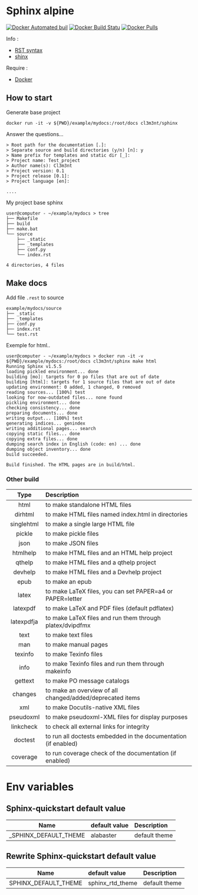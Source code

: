 # Sphinx alpine


[![Docker Automated buil](https://img.shields.io/docker/automated/cl3m3nt/sphinx.svg?style=flat-square)](https://hub.docker.com/r/cl3m3nt/sphinx/)
[![Docker Build Statu](https://img.shields.io/docker/build/cl3m3nt/sphinx.svg?style=flat-square)](https://hub.docker.com/r/cl3m3nt/sphinx/)
[![Docker Pulls](https://img.shields.io/docker/pulls/cl3m3nt/sphinx.svg?style=flat-square)](https://hub.docker.com/r/cl3m3nt/sphinx/)


Info :

*   [RST syntax](http://docutils.sourceforge.net/rst.html)
*   [shinx](http://www.sphinx-doc.org/en/stable/)

Require :

*   [Docker](https://www.docker.com)

## How to start

Generate base project
```
docker run -it -v ${PWD}/example/mydocs:/root/docs cl3m3nt/sphinx
```

Answer the questions...
```
> Root path for the documentation [.]:
> Separate source and build directories (y/n) [n]: y
> Name prefix for templates and static dir [_]:
> Project name: Test_project
> Author name(s): Cl3m3nt
> Project version: 0.1
> Project release [0.1]:
> Project language [en]:

....
```

My project base sphinx
```
user@computer - ~/example/mydocs > tree
├── Makefile
├── build
├── make.bat
└── source
    ├── _static
    ├── _templates
    ├── conf.py
    └── index.rst

4 directories, 4 files
```

## Make docs

Add file `.rest` to source
```
example/mydocs/source
├── _static
├── _templates
├── conf.py
├── index.rst
└── test.rst
```

Exemple for html..
```
user@computer - ~/example/mydocs > docker run -it -v ${PWD}/example/mydocs:/root/docs cl3m3nt/sphinx make html
Running Sphinx v1.5.5
loading pickled environment... done
building [mo]: targets for 0 po files that are out of date
building [html]: targets for 1 source files that are out of date
updating environment: 0 added, 1 changed, 0 removed
reading sources... [100%] test
looking for now-outdated files... none found
pickling environment... done
checking consistency... done
preparing documents... done
writing output... [100%] test
generating indices... genindex
writing additional pages... search
copying static files... done
copying extra files... done
dumping search index in English (code: en) ... done
dumping object inventory... done
build succeeded.

Build finished. The HTML pages are in build/html.
```


### Other build

| Type | Description |
| :-------: |:------|
|  html         | to make standalone HTML files |
|  dirhtml      | to make HTML files named index.html in directories |
|  singlehtml   | to make a single large HTML file |
|  pickle       | to make pickle files |
|  json         | to make JSON files |
|  htmlhelp     | to make HTML files and an HTML help project |
|  qthelp       | to make HTML files and a qthelp project |
|  devhelp      | to make HTML files and a Devhelp project |
|  epub         | to make an epub |
|  latex        | to make LaTeX files, you can set PAPER=a4 or PAPER=letter |
|  latexpdf     | to make LaTeX and PDF files (default pdflatex) |
|  latexpdfja   | to make LaTeX files and run them through platex/dvipdfmx |
|  text         | to make text files |
|  man          | to make manual pages |
|  texinfo      | to make Texinfo files |
|  info         | to make Texinfo files and run them through makeinfo |
|  gettext      | to make PO message catalogs |
|  changes      | to make an overview of all changed/added/deprecated items |
|  xml          | to make Docutils-native XML files |
|  pseudoxml    | to make pseudoxml-XML files for display purposes |
|  linkcheck    | to check all external links for integrity |
|  doctest      | to run all doctests embedded in the documentation (if enabled) |
|  coverage     | to run coverage check of the documentation (if enabled) |


# Env variables

## Sphinx-quickstart default value

| Name | default value | Description |
| :-------: |:------|:------|
| _SPHINX_DEFAULT_THEME | alabaster | default theme |

## Rewrite Sphinx-quickstart default value

| Name | default value | Description |
| :-------: |:------|:------|
| SPHINX_DEFAULT_THEME | sphinx_rtd_theme | default theme |
